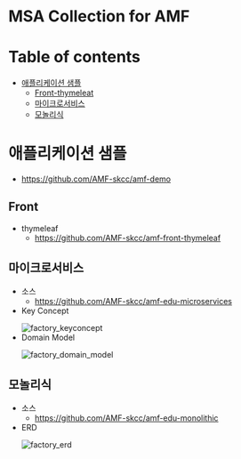 # MSA Collection for AMF

# Table of contents
- [애플리케이션 샘플](#애플리케이션-샘플)
  - [Front-thymeleat](#Front-thymeleat)
  - [마이크로서비스](#마이크로서비스)
  - [모놀리식](#모놀리식)

# 애플리케이션 샘플
- https://github.com/AMF-skcc/amf-demo

## Front
- thymeleaf
  - https://github.com/AMF-skcc/amf-front-thymeleaf

## 마이크로서비스
- 소스
  - https://github.com/AMF-skcc/amf-edu-microservices
- Key Concept</p>
  ![factory_keyconcept](https://user-images.githubusercontent.com/62231786/113655776-687aa280-96d5-11eb-9847-e72e21c0ee8a.png)
- Domain Model</p>
  ![factory_domain_model](https://user-images.githubusercontent.com/62231786/113655774-67497580-96d5-11eb-81b5-593f7a23d18e.png)

## 모놀리식
- 소스
  - https://github.com/AMF-skcc/amf-edu-monolithic
- ERD</p>
  ![factory_erd](https://user-images.githubusercontent.com/62231786/113655775-687aa280-96d5-11eb-9439-293685fbc2a6.png)

